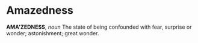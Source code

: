 # Amazedness

**AMA'ZEDNESS**, _noun_ The state of being confounded with fear, surprise or wonder; astonishment; great wonder.